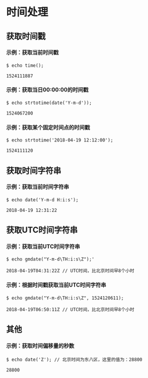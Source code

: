# 时间处理

## 获取时间戳

#### 示例：获取当前时间戳

```
$ echo time();
```
```
1524111887
```


#### 示例：获取当日00:00:00的时间戳

```
$ echo strtotime(date('Y-m-d'));
```
```
1524067200
```

#### 示例：获取某个固定时间点的时间戳

```
$ echo strtotime('2018-04-19 12:12:00');
```
```
1524111120
```


## 获取时间字符串

#### 示例：获取当前时间字符串

```
$ echo date('Y-m-d H:i:s');
```
```
2018-04-19 12:31:22
```


## 获取UTC时间字符串

#### 示例：获取当前UTC时间字符串

```
$ echo gmdate("Y-m-d\TH:i:s\Z");'
```
```
2018-04-19T04:31:22Z // UTC时间，比北京时间早8个小时
```


#### 示例：根据时间戳获取当前UTC时间字符串

```
$ echo gmdate("Y-m-d\TH:i:s\Z", 1524120611);
```
```
2018-04-19T06:50:11Z // UTC时间，比北京时间早8个小时
```


## 其他

#### 示例：获取时间偏移量的秒数

```
$ echo date('Z'); // 北京时间为东八区，这里的值为：28800
```
```
28800
```



